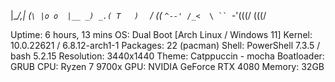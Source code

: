    |\__/,|   (`\
   |o o  |__ _)
 _.( T   )  `  /
((_ `^--' /_<  \
`` `-'(((/  (((/

Uptime:     6 hours, 13 mins
OS:         Dual Boot [Arch Linux / Windows 11]
Kernel:     10.0.22621 / 6.8.12-arch1-1
Packages:   22 (pacman)
Shell:      PowerShell 7.3.5 / bash 5.2.15
Resolution: 3440x1440
Theme:      Catppuccin - mocha
Boatloader: GRUB
CPU:        Ryzen 7 9700x
GPU:        NVIDIA GeForce RTX 4080
Memory:     32GB
